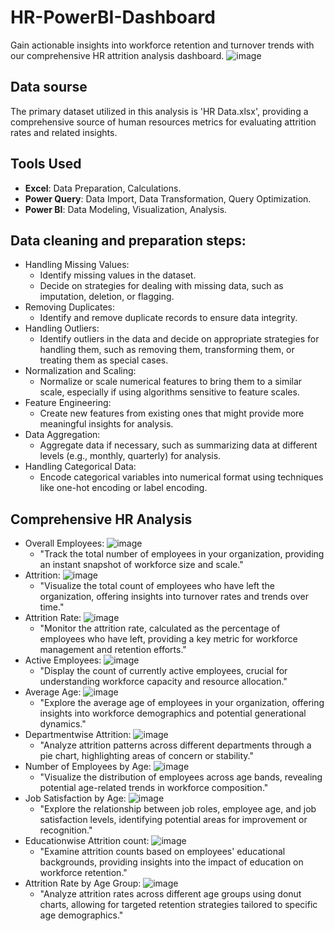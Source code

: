 # HR-PowerBI-Dashboard
Gain actionable insights into workforce retention and turnover trends with our comprehensive HR attrition analysis dashboard.
![image](https://github.com/Lokasunder-s/HR-PowerBI-Dashboard/assets/154940528/c9ef89c0-0e28-4a50-b3df-ebbf29d492ef)

## Data sourse
The primary dataset utilized in this analysis is 'HR Data.xlsx', providing a comprehensive source of human resources metrics for evaluating attrition rates and related insights.

## Tools Used 
 - **Excel**: Data Preparation, Calculations.
 - **Power Query**: Data Import, Data Transformation, Query Optimization.
 - **Power BI**: Data Modeling, Visualization, Analysis.
   
## Data cleaning and preparation steps:
 - Handling Missing Values:
    - Identify missing values in the dataset.
    - Decide on strategies for dealing with missing data, such as imputation, deletion, or flagging.
  - Removing Duplicates:
    - Identify and remove duplicate records to ensure data integrity.
  - Handling Outliers:
    - Identify outliers in the data and decide on appropriate strategies for handling them, such as removing them, transforming them, or treating them as special cases.
  - Normalization and Scaling:
    - Normalize or scale numerical features to bring them to a similar scale, especially if using algorithms sensitive to feature scales.
  - Feature Engineering:
    - Create new features from existing ones that might provide more meaningful insights for analysis.
  - Data Aggregation:
    - Aggregate data if necessary, such as summarizing data at different levels (e.g., monthly, quarterly) for analysis.
  - Handling Categorical Data:
    - Encode categorical variables into numerical format using techniques like one-hot encoding or label encoding.
      
## Comprehensive HR Analysis
  - Overall Employees:
    ![image](https://github.com/Lokasunder-s/HR-PowerBI-Dashboard/assets/154940528/4686ccc7-83a5-4062-b71c-2d1400b991d1)
     - "Track the total number of employees in your organization, providing an instant snapshot of workforce size and scale."
  - Attrition:
    ![image](https://github.com/Lokasunder-s/HR-PowerBI-Dashboard/assets/154940528/449d3b4a-fe80-4027-9e76-4870f66b1c32)
    - "Visualize the total count of employees who have left the organization, offering insights into turnover rates and trends over time."
 - Attrition Rate:
   ![image](https://github.com/Lokasunder-s/HR-PowerBI-Dashboard/assets/154940528/756d819a-2abf-407d-bbe1-f14094f37e8e)
   - "Monitor the attrition rate, calculated as the percentage of employees who have left, providing a key metric for workforce management and retention efforts."
 - Active Employees:
   ![image](https://github.com/Lokasunder-s/HR-PowerBI-Dashboard/assets/154940528/58b39f97-f7c7-4df4-af63-4ea4d69181b8)
   - "Display the count of currently active employees, crucial for understanding workforce capacity and resource allocation."
 - Average Age:
   ![image](https://github.com/Lokasunder-s/HR-PowerBI-Dashboard/assets/154940528/526531cb-8633-448a-9207-168cddadd6a0)
   - "Explore the average age of employees in your organization, offering insights into workforce demographics and potential generational dynamics."
 - Departmentwise Attrition:
   ![image](https://github.com/Lokasunder-s/HR-PowerBI-Dashboard/assets/154940528/453f12af-2854-4ae5-a744-290175c29680)
   - "Analyze attrition patterns across different departments through a pie chart, highlighting areas of concern or stability."
 - Number of Employees by Age:
   ![image](https://github.com/Lokasunder-s/HR-PowerBI-Dashboard/assets/154940528/90da80bc-67d6-4184-ae27-db91b13b85a8)
   - "Visualize the distribution of employees across age bands, revealing potential age-related trends in workforce composition."
 - Job Satisfaction by Age:
   ![image](https://github.com/Lokasunder-s/HR-PowerBI-Dashboard/assets/154940528/39081851-b93c-460c-a4c2-1dcfec4778d1)
   - "Explore the relationship between job roles, employee age, and job satisfaction levels, identifying potential areas for improvement or recognition."
 - Educationwise Attrition count:
   ![image](https://github.com/Lokasunder-s/HR-PowerBI-Dashboard/assets/154940528/cc4cbc37-5121-4d07-be7e-554ea3b6bd15)
   - "Examine attrition counts based on employees' educational backgrounds, providing insights into the impact of education on workforce retention."
 - Attrition Rate by Age Group:
   ![image](https://github.com/Lokasunder-s/HR-PowerBI-Dashboard/assets/154940528/57886f61-337c-4dc3-a2b8-f888f9e1d9dd)
   - "Analyze attrition rates across different age groups using donut charts, allowing for targeted retention strategies tailored to specific age demographics."
